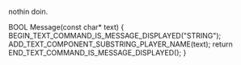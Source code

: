 nothin doin. 

BOOL Message(const char* text)
   {
     BEGIN_TEXT_COMMAND_IS_MESSAGE_DISPLAYED("STRING");
      ADD_TEXT_COMPONENT_SUBSTRING_PLAYER_NAME(text);
       return END_TEXT_COMMAND_IS_MESSAGE_DISPLAYED();
   }